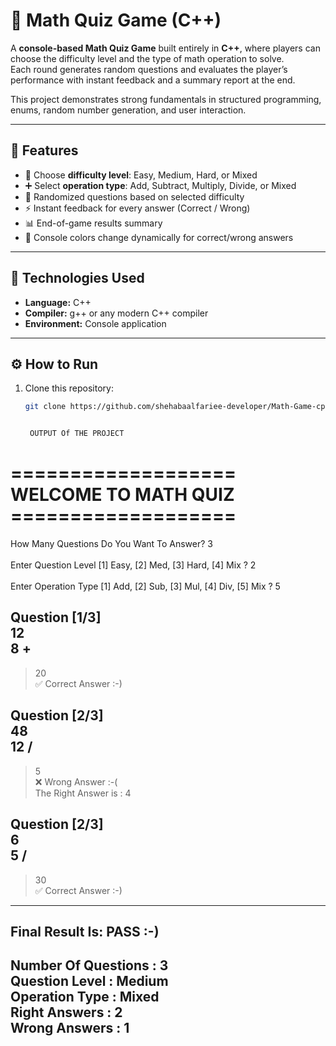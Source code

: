 # 🧮 Math Quiz Game (C++)

A **console-based Math Quiz Game** built entirely in **C++**, where players can choose the difficulty level and the type of math operation to solve.  
Each round generates random questions and evaluates the player’s performance with instant feedback and a summary report at the end.

This project demonstrates strong fundamentals in structured programming, enums, random number generation, and user interaction.

---

## 🚀 Features

- 🎯 Choose **difficulty level**: Easy, Medium, Hard, or Mixed  
- ➕ Select **operation type**: Add, Subtract, Multiply, Divide, or Mixed  
- 🧠 Randomized questions based on selected difficulty  
- ⚡ Instant feedback for every answer (Correct / Wrong)  
- 📊 End-of-game results summary  
- 🎨 Console colors change dynamically for correct/wrong answers  

---

## 🧰 Technologies Used

- **Language:** C++  
- **Compiler:** g++ or any modern C++ compiler  
- **Environment:** Console application  

---

## ⚙️ How to Run

1. Clone this repository:
   ```bash
   git clone https://github.com/shehabaalfariee-developer/Math-Game-cpp.git


    OUTPUT Of THE PROJECT
===================</br>
WELCOME TO MATH QUIZ</br>
===================</br>
==============================

How Many Questions Do You Want To Answer? 3  
</br>
Enter Question Level [1] Easy, [2] Med, [3] Hard, [4] Mix ? 2  
</br>
Enter Operation Type [1] Add, [2] Sub, [3] Mul, [4] Div, [5] Mix ? 5  

Question [1/3]  
12  
8 +  
---------------  
> 20  
✅ Correct Answer :-)  

Question [2/3]  
48  
12 /  
---------------  
> 5  
❌ Wrong Answer :-(  
The Right Answer is : 4  

Question [2/3]  
6  
5 /  
---------------  
> 30  
✅ Correct Answer :-)


--------------------------  
Final Result Is: PASS :-)  
--------------------------  
Number Of Questions     : 3  
Question Level          : Medium  
Operation Type          : Mixed  
Right Answers           : 2  
Wrong Answers           : 1  
--------------------------------------
